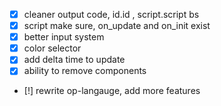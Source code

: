 - [x] cleaner output code, id.id , script.script bs
- [x] script make sure, on_update and on_init exist 
- [x] better input system
- [x] color selector
- [x] add delta time to update
- [x] ability to remove components
- [!] rewrite op-langauge, add more features